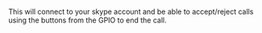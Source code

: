 This will connect to your skype account and be able to accept/reject calls using the buttons from the GPIO to end the call. 
